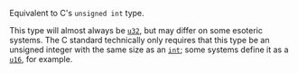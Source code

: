 Equivalent to C's `unsigned int` type.

This type will almost always be [`u32`], but may differ on some esoteric systems. The C standard technically only requires that this type be an unsigned integer with the same size as an [`int`]; some systems define it as a [`u16`], for example.

[`int`]: c_int
[`u32`]: u32
[`u16`]: u16
